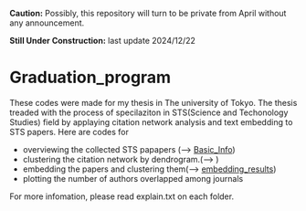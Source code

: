 **Caution:** Possibly, this repository will turn to be private from April without any announcement.

**Still Under Construction:** last update 2024/12/22 


# Graduation_program

These codes were made for my thesis in The university of Tokyo.
The thesis treaded with the process of specilaziton in STS(Science and Techonology Studies) field by applaying citation network analysis and text embedding to STS papers.
Here are codes for

- overviewing the collected STS papapers   (--> [Basic_Info](https://github.com/HirokiMiyabe/Graduation_program/tree/main/Basic_Info))
- clustering the citation network by dendrogram.(--> )
- embedding the papers and clustering them(--> [embedding_results](https://github.com/HirokiMiyabe/Graduation_program/tree/main/embedding_results))
- plotting the number of authors overlapped among journals
  

For more infomation, please read explain.txt on each folder.
